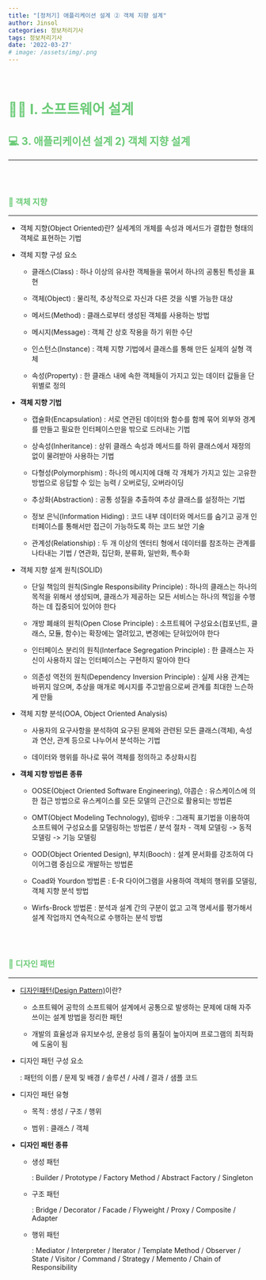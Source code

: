 ```yaml
---
title: "[정처기] 애플리케이션 설계 ② 객체 지향 설계"
author: Jinsol
categories: 정보처리기사
tags: 정보처리기사
date: '2022-03-27'
# image: /assets/img/.png
---
```


<br>

# <span style="color:#6BCB77">**👩‍💻 Ⅰ. 소프트웨어 설계**</span>
## <span style="color:#6BCB77">**💻 3. 애플리케이션 설계  2) 객체 지향 설계**</span>
<hr>

<br> 
<br> 

### <span style="color:#6BCB77">**🔎 객체 지향**</span>
<hr>

- 객체 지향(Object Oriented)란? 실세계의 개체를 속성과 메서드가 결합한 형태의 객체로 표현하는 기법

- 객체 지향 구성 요소

    - 클래스(Class) : 하나 이상의 유사한 객체들을 묶어서 하나의 공통된 특성을 표현

    - 객체(Object) : 물리적, 추상적으로 자신과 다른 것을 식별 가능한 대상

    - 메서드(Method) : 클래스로부터 생성된 객체를 사용하는 방법

    - 메시지(Message) : 객체 간 상호 작용을 하기 위한 수단

    - 인스턴스(Instance) : 객체 지향 기법에서 클래스를 통해 만든 실제의 실형 객체

    - 속성(Property) : 한 클래스 내에 속한 객체들이 가지고 있는 데이터 값들을 단위별로 정의

- **객체 지향 기법**

    - 캡슐화(Encapsulation) : 서로 연관된 데이터와 함수를 함께 묶어 외부와 경계를 만들고 필요한 인터페이스만을 밖으로 드러내는 기법

    - 상속성(Inheritance) : 상위 클래스 속성과 메서드를 하위 클래스에서 재정의 없이 물려받아 사용하는 기법

    - 다형성(Polymorphism) : 하나의 메시지에 대해 각 개체가 가지고 있는 고유한 방법으로 응답할 수 있는 능력 / 오버로딩, 오버라이딩

    - 추상화(Abstraction) : 공통 성질을 추출하여 추상 클래스를 설정하는 기법

    - 정보 은닉(Information Hiding) : 코드 내부 데이터와 메서드를 숨기고 공개 인터페이스를 통해서만 접근이 가능하도록 하는 코드 보안 기술

    - 관계성(Relationship) : 두 개 이상의 엔터티 형에서 데이터를 참조하는 관계를 나타내는 기법 / 연관화, 집단화, 분류화, 일반화, 특수화

- 객체 지향 설계 원칙(SOLID)

    - 단일 책임의 원칙(Single Responsibility Principle) : 하나의 클래스는 하나의 목적을 위해서 생성되며, 클래스가 제공하는 모든 서비스는 하나의 책임을 수행하는 데 집중되어 있어야 한다

    - 개방 폐쇄의 원칙(Open Close Principle) : 소프트웨어 구성요소(컴포넌트, 클래스, 모듈, 함수)는 확장에는 열려있고, 변경에는 닫혀있어야 한다

    - 인터페이스 분리의 원칙(Interface Segregation Principle) : 한 클래스는 자신이 사용하지 않는 인터페이스는 구현하지 말아야 한다

    - 의존성 역전의 원칙(Dependency Inversion Principle) : 실제 사용 관계는 바뀌지 않으며, 추상을 매개로 메시지를 주고받음으로써 관계를 최대한 느슨하게 만듦

- 객체 지향 분석(OOA, Object Oriented Analysis)

    - 사용자의 요구사항을 분석하여 요구된 문제와 관련된 모든 클래스(객체), 속성과 연산, 관계 등으로 나누어서 분석하는 기법

    - 데이터와 행위를 하나로 묶어 객체를 정의하고 추상화시킴

- **객체 지향 방법론 종류**

    - OOSE(Object Oriented Software Engineering), 야콥슨 : 유스케이스에 의한 접근 방법으로 유스케이스를 모든 모델의 근간으로 활용되는 방법론

    - OMT(Object Modeling Technology), 럼바우 : 그래픽 표기법을 이용하여 소프트웨어 구성요소를 모델링하는 방법론 / 분석 절차 - 객체 모델링 -> 동적 모델링 -> 기능 모델링

    - OOD(Object Oriented Design), 부치(Booch) : 설계 문서화를 강조하여 다이어그램 중심으로 개발하는 방법론

    - Coad와 Yourdon 방법론 : E-R 다이어그램을 사용하여 객체의 행위를 모델링, 객체 지향 분석 방법

    - Wirfs-Brock 방법론 : 분석과 설계 간의 구분이 없고 고객 명세서를 평가해서 설계 작업까지 연속적으로 수행하는 분석 방법

<br> 
<br> 

### <span style="color:#6BCB77">**🔎 디자인 패턴**</span>
<hr>

- [디자인패턴(Design Pattern)](https://losuif.github.io/2021/10/18/DesignPattern01.html)이란?

    - 소프트웨어 공학의 소프트웨어 설계에서 공통으로 발생하는 문제에 대해 자주 쓰이는 설계 방법을 정리한 패턴

    - 개발의 효율성과 유지보수성, 운용성 등의 품질이 높아지며 프로그램의 최적화에 도움이 됨

- 디자인 패턴 구성 요소

    : 패턴의 이름 / 문제 및 배경 / 솔루션 / 사례 / 결과 / 샘플 코드

- 디자인 패턴 유형

    - 목적 : 생성 / 구조 / 행위

    - 범위 : 클래스 / 객체

- **디자인 패턴 종류**

    - 생성 패턴

        : Builder / Prototype / Factory Method / Abstract Factory / Singleton

    - 구조 패턴

        : Bridge / Decorator / Facade / Flyweight / Proxy / Composite / Adapter

    - 행위 패턴

        : Mediator / Interpreter / Iterator / Template Method / Observer / State / Visitor / Command / Strategy / Memento / Chain of Responsibility